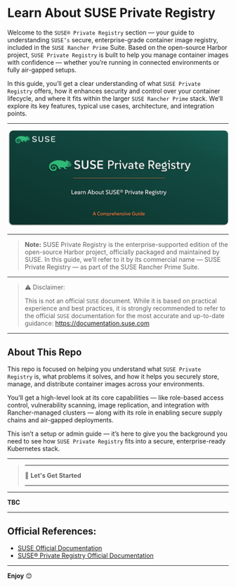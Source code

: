 # Learn About SUSE Private Registry

Welcome to the `SUSE® Private Registry` section — your guide to understanding `SUSE’s` secure, enterprise-grade container image registry, included in the `SUSE Rancher Prime` Suite. Based on the open-source Harbor project, `SUSE Private Registry` is built to help you manage container images with confidence — whether you’re running in connected environments or fully air-gapped setups.

In this guide, you’ll get a clear understanding of what `SUSE Private Registry` offers, how it enhances security and control over your container lifecycle, and where it fits within the larger `SUSE Rancher Prime` stack. We’ll explore its key features, typical use cases, architecture, and integration points.

---

<p align="center">
    <img src="Images/Repo-Logo.png">
</p>

---

> **Note:** SUSE Private Registry is the enterprise-supported edition of the open-source Harbor project, officially packaged and maintained by SUSE. In this guide, we’ll refer to it by its commercial name — SUSE Private Registry — as part of the SUSE Rancher Prime Suite.

---

> ⚠️ Disclaimer:
> 
> This is not an official `SUSE` document. While it is based on practical experience and best practices, it is strongly recommended to refer to the official `SUSE` documentation for the most accurate and up-to-date guidance: https://documentation.suse.com

---

## About This Repo

This repo is focused on helping you understand what `SUSE Private Registry` is, what problems it solves, and how it helps you securely store, manage, and distribute container images across your environments.

You’ll get a high-level look at its core capabilities — like role-based access control, vulnerability scanning, image replication, and integration with Rancher-managed clusters — along with its role in enabling secure supply chains and air-gapped deployments.

This isn’t a setup or admin guide — it’s here to give you the background you need to see how `SUSE Private Registry` fits into a secure, enterprise-ready Kubernetes stack.

---

> _________________________     
>     
> 🚀 **Let's Get Started** 
>     
> _________________________

---

**TBC**


---

## Official References:

- [SUSE Official Documentation](https://documentation.suse.com)
- [SUSE® Private Registry Official Documentation](https://documentation.suse.com/cloudnative/suse-private-registry/html/private-registry/)

---

**Enjoy** :blush: